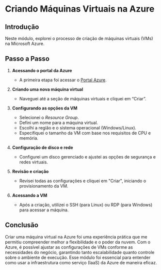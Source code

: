 # Criando Máquinas Virtuais na Azure

## Introdução

Neste módulo, explorei o processo de criação de máquinas virtuais (VMs) na Microsoft Azure.

## Passo a Passo

1. **Acessando o portal da Azure**
   - A primeira etapa foi acessar o [Portal Azure](https://portal.azure.com/).
   
2. **Criando uma nova máquina virtual**
   - Naveguei até a seção de máquinas virtuais e cliquei em “Criar”.
   
3. **Configurando as opções da VM**
   - Selecionei o *Resource Group*.
   - Defini um nome para a máquina virtual.
   - Escolhi a região e o sistema operacional (Windows/Linux).
   - Especifiquei o tamanho da VM com base nos requisitos de CPU e memória.
   
4. **Configuração de disco e rede**
   - Configurei um disco gerenciado e ajustei as opções de segurança e redes virtuais.
   
5. **Revisão e criação**
   - Revisei todas as configurações e cliquei em "Criar", iniciando o provisionamento da VM.
   
6. **Acessando a VM**
   - Após a criação, utilizei o SSH (para Linux) ou RDP (para Windows) para acessar a máquina.

## Conclusão

Criar uma máquina virtual na Azure foi uma experiência prática que me permitiu compreender melhor a flexibilidade e o poder da nuvem. Com o Azure, é possível ajustar as configurações de VMs conforme as necessidades do negócio, garantindo tanto escalabilidade quanto controle sobre o ambiente de execução. Esse módulo foi essencial para entender como usar a infraestrutura como serviço (IaaS) da Azure de maneira eficaz.
